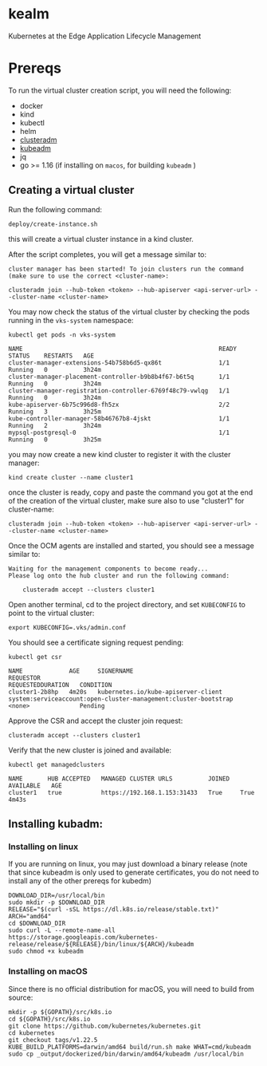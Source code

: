 # kealm

Kubernetes at the Edge Application Lifecycle Management

# Prereqs
To run the virtual cluster creation script, you will need the following:

- docker
- kind
- kubectl
- helm
- [clusteradm](https://github.com/open-cluster-management-io/clusteradm)
- [kubeadm](#installing-kubeadm)
- jq
- go >= 1.16 (if installing on `macos`, for building `kubeadm` )


## Creating a virtual cluster

Run the following command:

```
deploy/create-instance.sh 
```

this will create a virtual cluster instance in a kind cluster. 

After the script completes, you will get a message similar to:

```shell
cluster manager has been started! To join clusters run the command (make sure to use the correct <cluster-name>:

clusteradm join --hub-token <token> --hub-apiserver <api-server-url> --cluster-name <cluster-name>
```

You may now check the status of the virtual cluster by checking the pods running in the `vks-system` namespace:

```shell
kubectl get pods -n vks-system

NAME                                                       READY   STATUS    RESTARTS   AGE
cluster-manager-extensions-54b758b6d5-qx86t                1/1     Running   0          3h24m
cluster-manager-placement-controller-b9b8b4f67-b6t5q       1/1     Running   0          3h24m
cluster-manager-registration-controller-6769f48c79-vwlqg   1/1     Running   0          3h24m
kube-apiserver-6b75c996d8-fh5zx                            2/2     Running   3          3h25m
kube-controller-manager-58b46767b8-4jskt                   1/1     Running   2          3h24m
mypsql-postgresql-0                                        1/1     Running   0          3h25m
```

you may now create a new kind cluster to register it with the cluster manager:

```shell
kind create cluster --name cluster1
```

once the cluster is ready, copy and paste the command you got at the end of the creation of the virtual cluster, 
make sure also to use "cluster1" for cluster-name:

```shell
clusteradm join --hub-token <token> --hub-apiserver <api-server-url> --cluster-name <cluster-name>
```

Once the OCM agents are installed and started, you should see a message similar to:

```shell
Waiting for the management components to become ready...
Please log onto the hub cluster and run the following command:

    clusteradm accept --clusters cluster1
```    

Open another terminal, cd to the project directory, and set `KUBECONFIG` to point to the virtual cluster:

```shell
export KUBECONFIG=.vks/admin.conf
```

You should see a certificate signing request pending:

```shell
kubectl get csr

NAME             AGE     SIGNERNAME                            REQUESTOR                                                         REQUESTEDDURATION   CONDITION
cluster1-2b8hp   4m20s   kubernetes.io/kube-apiserver-client   system:serviceaccount:open-cluster-management:cluster-bootstrap   <none>              Pending
```

Approve the CSR and accept the cluster join request:

```shell
clusteradm accept --clusters cluster1
```

Verify that the new cluster is joined and available:

```shell
kubectl get managedclusters

NAME       HUB ACCEPTED   MANAGED CLUSTER URLS          JOINED   AVAILABLE   AGE
cluster1   true           https://192.168.1.153:31433   True     True        4m43s
```

## Installing kubadm:

### Installing on linux
If you are running on linux, you may just download a binary release (note that since kubeadm is only used to generate
certificates, you do not need to install any of the other prereqs for kubedm)

```shell
DOWNLOAD_DIR=/usr/local/bin
sudo mkdir -p $DOWNLOAD_DIR
RELEASE="$(curl -sSL https://dl.k8s.io/release/stable.txt)"
ARCH="amd64"
cd $DOWNLOAD_DIR
sudo curl -L --remote-name-all https://storage.googleapis.com/kubernetes-release/release/${RELEASE}/bin/linux/${ARCH}/kubeadm
sudo chmod +x kubeadm
```

### Installing on macOS
Since there is no official distribution for macOS, you will need to build from source:

```shell
mkdir -p ${GOPATH}/src/k8s.io
cd ${GOPATH}/src/k8s.io
git clone https://github.com/kubernetes/kubernetes.git
cd kubernetes
git checkout tags/v1.22.5
KUBE_BUILD_PLATFORMS=darwin/amd64 build/run.sh make WHAT=cmd/kubeadm
sudo cp _output/dockerized/bin/darwin/amd64/kubeadm /usr/local/bin
```

